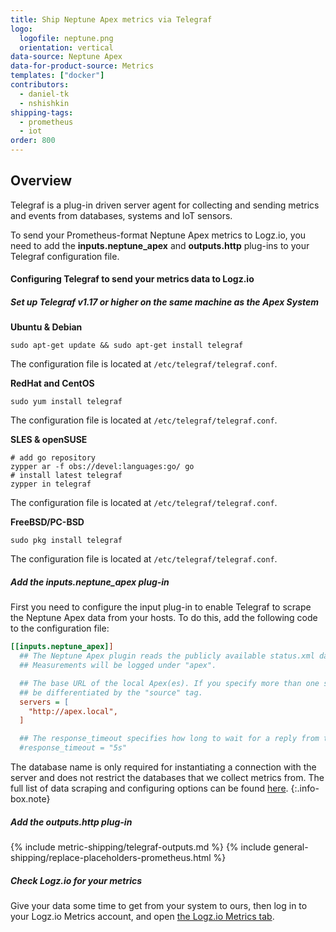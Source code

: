 ```yaml
---
title: Ship Neptune Apex metrics via Telegraf
logo:
  logofile: neptune.png
  orientation: vertical
data-source: Neptune Apex
data-for-product-source: Metrics
templates: ["docker"]
contributors:
  - daniel-tk
  - nshishkin
shipping-tags:  
  - prometheus
  - iot
order: 800
---
```



## Overview

Telegraf is a plug-in driven server agent for collecting and sending metrics and events from databases, systems and IoT sensors.

To send your Prometheus-format Neptune Apex metrics to Logz.io, you need to add the **inputs.neptune_apex** and **outputs.http** plug-ins to your Telegraf configuration file.

#### Configuring Telegraf to send your metrics data to Logz.io

<div class="tasklist">

##### Set up Telegraf v1.17 or higher on the same machine as the Apex System

**Ubuntu & Debian**

```shell
sudo apt-get update && sudo apt-get install telegraf
```

The configuration file is located at `/etc/telegraf/telegraf.conf`.

**RedHat and CentOS**

```shell
sudo yum install telegraf
```

The configuration file is located at `/etc/telegraf/telegraf.conf`.

**SLES & openSUSE**

```shell
# add go repository
zypper ar -f obs://devel:languages:go/ go
# install latest telegraf
zypper in telegraf
```

The configuration file is located at `/etc/telegraf/telegraf.conf`.

**FreeBSD/PC-BSD**

```shell
sudo pkg install telegraf
```

The configuration file is located at `/etc/telegraf/telegraf.conf`.
 
##### Add the inputs.neptune_apex plug-in

First you need to configure the input plug-in to enable Telegraf to scrape the Neptune Apex data from your hosts. To do this, add the following code to the configuration file:


``` ini
[[inputs.neptune_apex]]
  ## The Neptune Apex plugin reads the publicly available status.xml data from a local Apex.
  ## Measurements will be logged under "apex".

  ## The base URL of the local Apex(es). If you specify more than one server, they will
  ## be differentiated by the "source" tag.
  servers = [
    "http://apex.local",
  ]

  ## The response_timeout specifies how long to wait for a reply from the Apex.
  #response_timeout = "5s"
```


<!-- info-box-start:info -->
The database name is only required for instantiating a connection with the server and does not restrict the databases that we collect metrics from. The full list of data scraping and configuring options can be found [here](https://github.com/influxdata/telegraf/blob/release-1.18/plugins/inputs/neptune_apex/README.md).
{:.info-box.note}
<!-- info-box-end -->

##### Add the outputs.http plug-in

{% include metric-shipping/telegraf-outputs.md %}
{% include general-shipping/replace-placeholders-prometheus.html %}

##### Check Logz.io for your metrics

Give your data some time to get from your system to ours, then log in to your Logz.io Metrics account, and open [the Logz.io Metrics tab](https://app.logz.io/#/dashboard/metrics/).


</div>
